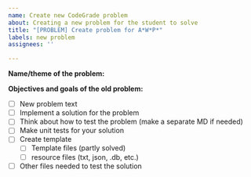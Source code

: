 ```yaml
---
name: Create new CodeGrade problem
about: Creating a new problem for the student to solve
title: "[PROBLEM] Create problem for A*W*P*"
labels: new problem
assignees: ''

---
```


**Name/theme of the problem:**

**Objectives and goals of the old problem:**

- [ ] New problem text
- [ ] Implement a solution for the problem
- [ ] Think about how to test the problem (make a separate MD if needed)
- [ ] Make unit tests for your solution
- [ ] Create template
   - [ ] Template files (partly solved)
   - [ ]  resource files (txt, json, .db, etc.)
- [ ] Other files needed to test the solution

